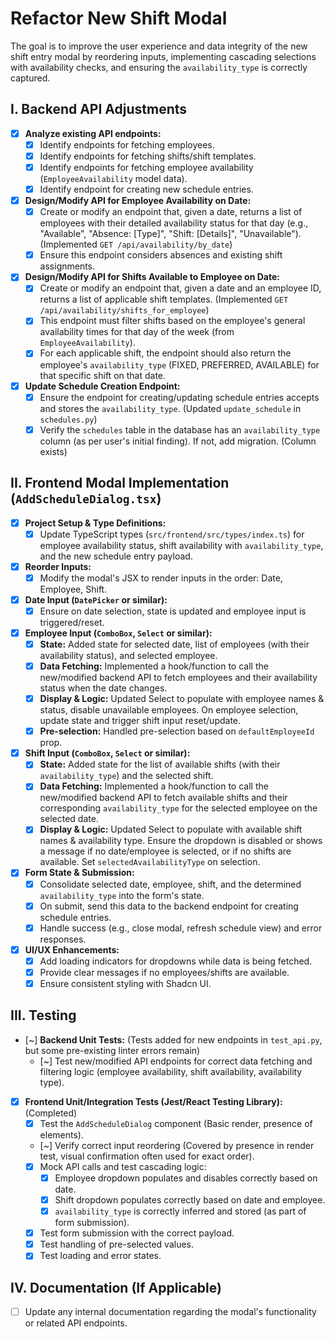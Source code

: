# Refactor New Shift Modal

The goal is to improve the user experience and data integrity of the new shift entry modal by reordering inputs, implementing cascading selections with availability checks, and ensuring the `availability_type` is correctly captured.

## I. Backend API Adjustments

*   [x] **Analyze existing API endpoints:**
    *   [x] Identify endpoints for fetching employees.
    *   [x] Identify endpoints for fetching shifts/shift templates.
    *   [x] Identify endpoints for fetching employee availability (`EmployeeAvailability` model data).
    *   [x] Identify endpoint for creating new schedule entries.
*   [x] **Design/Modify API for Employee Availability on Date:**
    *   [x] Create or modify an endpoint that, given a date, returns a list of employees with their detailed availability status for that day (e.g., "Available", "Absence: [Type]", "Shift: [Details]", "Unavailable"). (Implemented `GET /api/availability/by_date`)
    *   [x] Ensure this endpoint considers absences and existing shift assignments.
*   [x] **Design/Modify API for Shifts Available to Employee on Date:**
    *   [x] Create or modify an endpoint that, given a date and an employee ID, returns a list of applicable shift templates. (Implemented `GET /api/availability/shifts_for_employee`)
    *   [x] This endpoint must filter shifts based on the employee's general availability times for that day of the week (from `EmployeeAvailability`).
    *   [x] For each applicable shift, the endpoint should also return the employee's `availability_type` (FIXED, PREFERRED, AVAILABLE) for that specific shift on that date.
*   [x] **Update Schedule Creation Endpoint:**
    *   [x] Ensure the endpoint for creating/updating schedule entries accepts and stores the `availability_type`. (Updated `update_schedule` in `schedules.py`)
    *   [x] Verify the `schedules` table in the database has an `availability_type` column (as per user's initial finding). If not, add migration. (Column exists)

## II. Frontend Modal Implementation (`AddScheduleDialog.tsx`)

*   [x] **Project Setup & Type Definitions:**
    *   [x] Update TypeScript types (`src/frontend/src/types/index.ts`) for employee availability status, shift availability with `availability_type`, and the new schedule entry payload.
*   [x] **Reorder Inputs:**
    *   [x] Modify the modal's JSX to render inputs in the order: Date, Employee, Shift.
*   [x] **Date Input (`DatePicker` or similar):**
    *   [x] Ensure on date selection, state is updated and employee input is triggered/reset.
*   [x] **Employee Input (`ComboBox`, `Select` or similar):**
    *   [x] **State:** Added state for selected date, list of employees (with their availability status), and selected employee.
    *   [x] **Data Fetching:** Implemented a hook/function to call the new/modified backend API to fetch employees and their availability status when the date changes.
    *   [x] **Display & Logic:** Updated Select to populate with employee names & status, disable unavailable employees. On employee selection, update state and trigger shift input reset/update.
    *   [x] **Pre-selection:** Handled pre-selection based on `defaultEmployeeId` prop.
*   [x] **Shift Input (`ComboBox`, `Select` or similar):**
    *   [x] **State:** Added state for the list of available shifts (with their `availability_type`) and the selected shift.
    *   [x] **Data Fetching:** Implemented a hook/function to call the new/modified backend API to fetch available shifts and their corresponding `availability_type` for the selected employee on the selected date.
    *   [x] **Display & Logic:** Updated Select to populate with available shift names & availability type. Ensure the dropdown is disabled or shows a message if no date/employee is selected, or if no shifts are available. Set `selectedAvailabilityType` on selection.
*   [x] **Form State & Submission:**
    *   [x] Consolidate selected date, employee, shift, and the determined `availability_type` into the form's state.
    *   [x] On submit, send this data to the backend endpoint for creating schedule entries.
    *   [x] Handle success (e.g., close modal, refresh schedule view) and error responses.
*   [x] **UI/UX Enhancements:**
    *   [x] Add loading indicators for dropdowns while data is being fetched.
    *   [x] Provide clear messages if no employees/shifts are available.
    *   [x] Ensure consistent styling with Shadcn UI.

## III. Testing

*   [~] **Backend Unit Tests:** (Tests added for new endpoints in `test_api.py`, but some pre-existing linter errors remain)
    *   [~] Test new/modified API endpoints for correct data fetching and filtering logic (employee availability, shift availability, availability type).
*   [x] **Frontend Unit/Integration Tests (Jest/React Testing Library):** (Completed)
    *   [x] Test the `AddScheduleDialog` component (Basic render, presence of elements).
    *   [~] Verify correct input reordering (Covered by presence in render test, visual confirmation often used for exact order).
    *   [x] Mock API calls and test cascading logic:
        *   [x] Employee dropdown populates and disables correctly based on date.
        *   [x] Shift dropdown populates correctly based on date and employee.
        *   [x] `availability_type` is correctly inferred and stored (as part of form submission).
    *   [x] Test form submission with the correct payload.
    *   [x] Test handling of pre-selected values.
    *   [x] Test loading and error states.

## IV. Documentation (If Applicable)

*   [ ] Update any internal documentation regarding the modal's functionality or related API endpoints. 